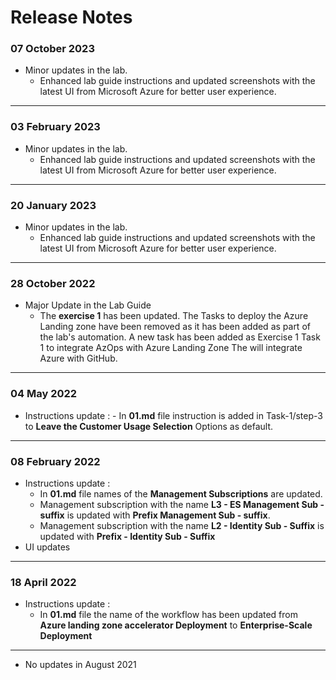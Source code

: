 # Release Notes

### 07 October 2023

 - Minor updates in the lab.   
   - Enhanced lab guide instructions and updated screenshots with the latest UI from Microsoft Azure for better user experience.
    
---------------------
### 03 February 2023

 - Minor updates in the lab.   
   - Enhanced lab guide instructions and updated screenshots with the latest UI from Microsoft Azure for better user experience.

---------------------
### 20 January 2023

 - Minor updates in the lab.   
   - Enhanced lab guide instructions and updated screenshots with the latest UI from Microsoft Azure for better user experience.

---------------------
### 28 October 2022

- Major Update in the Lab Guide
  - The **exercise 1** has been updated. The Tasks to deploy the Azure Landing zone have been removed as it has been added as part of the lab's automation. A new task has been added as Exercise 1 Task 1 to integrate AzOps with Azure Landing Zone The will integrate Azure with GitHub.
----------------------
### 04 May 2022
 
 - Instructions update : 
       - In **01.md** file instruction is added in Task-1/step-3 to **Leave the Customer Usage Selection** Options as default.
-------------------------
### 08 February 2022

  - Instructions update :
      - In **01.md** file names of the **Management Subscriptions** are updated. 
      - Management subscription with the name  **L3 - ES Management Sub - suffix** is updated with **Prefix Management Sub - suffix**.
      - Management subscription with the name **L2 - Identity Sub - Suffix** is updated with **Prefix - Identity Sub - Suffix**
  - UI updates
-----------

### 18 April 2022

   - Instructions update : 
       - In **01.md** file the name of the workflow has been updated from **Azure landing zone accelerator Deployment** to **Enterprise-Scale Deployment**

------------

- No updates in August 2021
